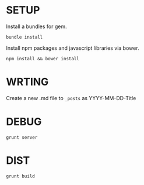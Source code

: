 # SETUP

Install a bundles for gem.

    bundle install

Install npm packages and javascript libraries via bower.

    npm install && bower install

# WRTING

Create a new .md file to `_posts` as YYYY-MM-DD-Title

# DEBUG

    grunt server

# DIST

    grunt build

